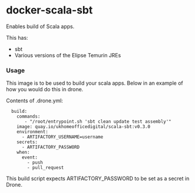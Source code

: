 # docker-scala-sbt

Enables build of Scala apps.

This has:
- sbt
- Various versions of the Elipse Temurin JREs

### Usage

This image is to be used to build your scala apps. Below in an example of how you would do this in drone.

Contents of .drone.yml:
```
  build:
    commands:
       - "/root/entrypoint.sh 'sbt clean update test assembly'"
    image: quay.io/ukhomeofficedigital/scala-sbt:v0.3.0
    environment:
      - ARTIFACTORY_USERNAME=username
    secrets:
      - ARTIFACTORY_PASSWORD
    when:
      event:
        - push
        - pull_request

```
This build script expects ARTIFACTORY_PASSWORD to be set as a secret in Drone.
